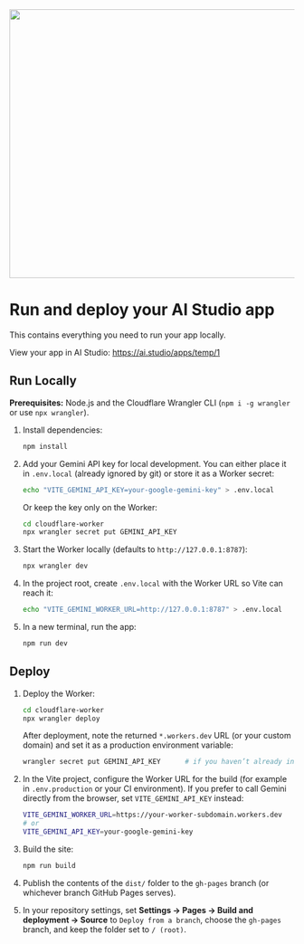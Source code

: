 <div align="center">
<img width="1200" height="475" alt="GHBanner" src="https://github.com/user-attachments/assets/0aa67016-6eaf-458a-adb2-6e31a0763ed6" />
</div>

# Run and deploy your AI Studio app

This contains everything you need to run your app locally.

View your app in AI Studio: https://ai.studio/apps/temp/1

## Run Locally

**Prerequisites:** Node.js and the Cloudflare Wrangler CLI (`npm i -g wrangler` or use `npx wrangler`).

1. Install dependencies:
   ```bash
   npm install
   ```

2. Add your Gemini API key for local development. You can either place it in `.env.local` (already ignored by git) or store it as a Worker secret:
   ```bash
   echo "VITE_GEMINI_API_KEY=your-google-gemini-key" > .env.local
   ```

   Or keep the key only on the Worker:
   ```bash
   cd cloudflare-worker
   npx wrangler secret put GEMINI_API_KEY
   ```

3. Start the Worker locally (defaults to `http://127.0.0.1:8787`):
   ```bash
   npx wrangler dev
   ```

4. In the project root, create `.env.local` with the Worker URL so Vite can reach it:
   ```bash
   echo "VITE_GEMINI_WORKER_URL=http://127.0.0.1:8787" > .env.local
   ```

5. In a new terminal, run the app:
   ```bash
   npm run dev
   ```

## Deploy

1. Deploy the Worker:
   ```bash
   cd cloudflare-worker
   npx wrangler deploy
   ```

   After deployment, note the returned `*.workers.dev` URL (or your custom domain) and set it as a production environment variable:
   ```bash
   wrangler secret put GEMINI_API_KEY      # if you haven’t already in production
   ```

2. In the Vite project, configure the Worker URL for the build (for example in `.env.production` or your CI environment). If you prefer to call Gemini directly from the browser, set `VITE_GEMINI_API_KEY` instead:
   ```bash
   VITE_GEMINI_WORKER_URL=https://your-worker-subdomain.workers.dev
   # or
   VITE_GEMINI_API_KEY=your-google-gemini-key
   ```

3. Build the site:
   ```bash
   npm run build
   ```

4. Publish the contents of the `dist/` folder to the `gh-pages` branch (or whichever branch GitHub Pages serves).

5. In your repository settings, set **Settings → Pages → Build and deployment → Source** to `Deploy from a branch`, choose the `gh-pages` branch, and keep the folder set to `/ (root)`.
